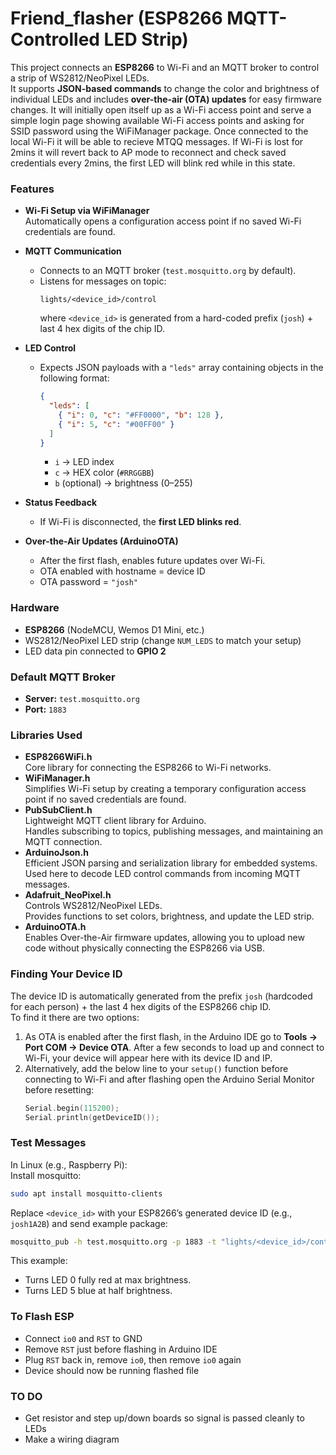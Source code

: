 # Friend_flasher (ESP8266 MQTT-Controlled LED Strip)

This project connects an **ESP8266** to Wi-Fi and an MQTT broker to control a strip of WS2812/NeoPixel LEDs.  
It supports **JSON-based commands** to change the color and brightness of individual LEDs and includes **over-the-air (OTA) updates** for easy firmware changes.
It will initially open itself up as a Wi-Fi access point and serve a simple login page showing available Wi-Fi access points and asking for SSID password using the WiFiManager package. Once connected to the local Wi-Fi it will be able to recieve MTQQ messages. If Wi-Fi is lost for 2mins it will revert back to AP mode to reconnect and check saved credentials every 2mins, the first LED will blink red while in this state.

### Features
- **Wi-Fi Setup via WiFiManager**  
  Automatically opens a configuration access point if no saved Wi-Fi credentials are found.
  
- **MQTT Communication**  
  - Connects to an MQTT broker (`test.mosquitto.org` by default).  
  - Listens for messages on topic:  
    ```
    lights/<device_id>/control
    ```
    where `<device_id>` is generated from a hard-coded prefix (`josh`) + last 4 hex digits of the chip ID.
  
- **LED Control**  
  - Expects JSON payloads with a `"leds"` array containing objects in the following format:  
    ```json
    {
      "leds": [
        { "i": 0, "c": "#FF0000", "b": 128 },
        { "i": 5, "c": "#00FF00" }
      ]
    }
    ```
    - `i` → LED index  
    - `c` → HEX color (`#RRGGBB`)  
    - `b` (optional) → brightness (0–255)

- **Status Feedback**  
  - If Wi-Fi is disconnected, the **first LED blinks red**.
  
- **Over-the-Air Updates (ArduinoOTA)**  
  - After the first flash, enables future updates over Wi-Fi.
  - OTA enabled with hostname = device ID  
  - OTA password = `"josh"`

### Hardware
- **ESP8266** (NodeMCU, Wemos D1 Mini, etc.)
- WS2812/NeoPixel LED strip (change `NUM_LEDS` to match your setup)
- LED data pin connected to **GPIO 2**

### Default MQTT Broker
- **Server:** `test.mosquitto.org`
- **Port:** `1883`

### Libraries Used
- **ESP8266WiFi.h**  
  Core library for connecting the ESP8266 to Wi-Fi networks.
- **WiFiManager.h**  
  Simplifies Wi-Fi setup by creating a temporary configuration access point if no saved credentials are found.
- **PubSubClient.h**  
  Lightweight MQTT client library for Arduino.  
  Handles subscribing to topics, publishing messages, and maintaining an MQTT connection.
- **ArduinoJson.h**  
  Efficient JSON parsing and serialization library for embedded systems.  
  Used here to decode LED control commands from incoming MQTT messages.
- **Adafruit_NeoPixel.h**  
  Controls WS2812/NeoPixel LEDs.  
  Provides functions to set colors, brightness, and update the LED strip.
- **ArduinoOTA.h**  
  Enables Over-the-Air firmware updates, allowing you to upload new code without physically connecting the ESP8266 via USB.

### Finding Your Device ID
The device ID is automatically generated from the prefix `josh` (hardcoded for each person) + the last 4 hex digits of the ESP8266 chip ID.  
To find it there are two options:
1. As OTA is enabled after the first flash, in the Arduino IDE go to **Tools → Port COM → Device OTA**. After a few seconds to load up and connect to Wi-Fi, your device will appear here with its device ID and IP.
2. Alternatively, add the below line to your `setup()` function before connecting to Wi-Fi and after flashing open the Arduino Serial Monitor before resetting:
    ```cpp
    Serial.begin(115200);
    Serial.println(getDeviceID());
    ```

### Test Messages
In Linux (e.g., Raspberry Pi):  
Install mosquitto:
```bash
sudo apt install mosquitto-clients
```
Replace `<device_id>` with your ESP8266’s generated device ID (e.g., `josh1A2B`) and send example package:
```bash
mosquitto_pub -h test.mosquitto.org -p 1883 -t "lights/<device_id>/control" -m '{"leds":[{"i":0,"c":"#FF0000"},{"i":1,"c":"#00FF00"}]}'
```
This example:
- Turns LED 0 fully red at max brightness.
- Turns LED 5 blue at half brightness.

### To Flash ESP
- Connect `io0` and `RST` to GND
- Remove `RST` just before flashing in Arduino IDE
- Plug `RST` back in, remove `io0`, then remove `io0` again
- Device should now be running flashed file

### TO DO
- Get resistor and step up/down boards so signal is passed cleanly to LEDs
- Make a wiring diagram
